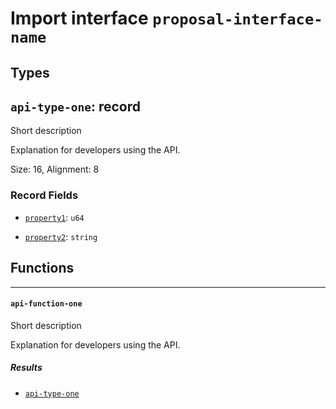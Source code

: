 # Import interface `proposal-interface-name`

## Types

## <a href="#api_type_one" name="api_type_one"></a> `api-type-one`: record

Short description

Explanation for developers using the API.

Size: 16, Alignment: 8

### Record Fields

- <a href="api_type_one.property1" name="api_type_one.property1"></a> [`property1`](#api_type_one.property1): `u64`
  
  
- <a href="api_type_one.property2" name="api_type_one.property2"></a> [`property2`](#api_type_one.property2): `string`
  
  
## Functions

----

#### <a href="#api_function_one" name="api_function_one"></a> `api-function-one` 

Short description

Explanation for developers using the API.
##### Results

- [`api-type-one`](#api_type_one)
